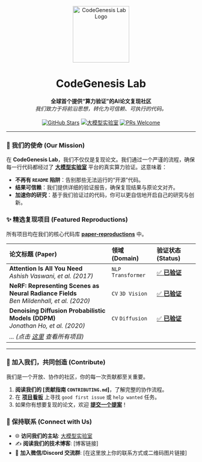 <!-- 1. 顶部横幅：Logo + 名称 -->
<p align="center">
  <!-- 一个 Logo -->
  <img src="["C:\Users\zetyun\Desktop\lab4ai头像.png"]" width="150" alt="CodeGenesis Lab Logo">
  <h1 align="center">CodeGenesis Lab</h1>
</p>

<!-- 2. 核心标语 + 徽章 -->
<p align="center">
  <strong>全球首个提供“算力验证”的AI论文复现社区</strong>
  <br>
  <i>我们致力于将前沿思想，转化为可信赖、可执行的代码。</i>
  <br><br>
  <a href="https://github.com/CodeGenesis-Lab/paper-reproductions"><img src="https://img.shields.io/github/stars/CodeGenesis-Lab/paper-reproductions?style=social" alt="GitHub Stars"></a>
  <a href="[你的“大模型实验室”平台链接]"><img src="https://img.shields.io/badge/平台-大模型实验室-00A67E?style=for-the-badge&logo=data:image/svg+xml;base64,PHN2ZyB4bWxucz0iaHR0cDovL3d3dy53My5vcmcvMjAwMC9zdmciIHZpZXdCb3g9IjAgMCAyNCAyNCIgZmlsbD0id2hpdGUiPjxwYXRoIGQ9Ik0xMiAyQzYuNDggMiAyIDYuNDggMiAxMnM0LjQ4IDEwIDEwIDEwIDEwLTQuNDggMTAtMTBTMTcuNTIgMiAxMiAyem0wIDE4Yy00LjQxIDAtOC0zLjU5LTgtOHMzLjU5LTggOC04IDggMy41OSA4IDh6bS0xLTExSDd2Mmgydi0yem0wIDRoMnYyaC0yeiIvPjwvc3ZnPg==" alt="大模型实验室"></a>
  <a href="https://github.com/CodeGenesis-Lab/paper-reproductions/blob/main/CONTRIBUTING.md"><img src="https://img.shields.io/badge/PRs-Welcome-brightgreen?style=for-the-badge" alt="PRs Welcome"></a>
</p>

---

### 🚀 我们的使命 (Our Mission)

在 **CodeGenesis Lab**，我们不仅仅是复现论文。我们通过一个严谨的流程，确保每一行代码都经过了 **[大模型实验室]([平台链接])** 平台的真实算力验证。这意味着：

* **不再有 `README` 陷阱**：告别那些无法运行的“开源”代码。
* **结果可信赖**：我们提供详细的验证报告，确保复现结果与原论文对齐。
* **加速你的研究**：基于我们验证过的代码，你可以更自信地开启自己的研究与创新。

### ✨ 精选复现项目 (Featured Reproductions)

所有项目均在我们的核心代码库 **[paper-reproductions](https://github.com/CodeGenesis-Lab/paper-reproductions)** 中。

| 论文标题 (Paper) | 领域 (Domain) | 验证状态 (Status) |
| :--- | :--- | :--- |
| **Attention Is All You Need** <br> *Ashish Vaswani, et al. (2017)* | `NLP` `Transformer` | [✅ **已验证**]([链接到paper-reproductions仓库下的对应目录]) |
| **NeRF: Representing Scenes as Neural Radiance Fields** <br> *Ben Mildenhall, et al. (2020)* | `CV` `3D Vision` | [✅ **已验证**]([链接到paper-reproductions仓库下的对应目录]) |
| **Denoising Diffusion Probabilistic Models (DDPM)** <br> *Jonathan Ho, et al. (2020)* | `CV` `Diffusion` | [✅ **已验证**]([链接到paper-reproductions仓库下的对应目录]) |
| *... (点击 [这里]([链接到paper-reproductions仓库的papers目录]) 查看所有项目)* | | |

---

### 🤝 加入我们，共同创造 (Contribute)

我们是一个开放、协作的社区，你的每一次贡献都至关重要。

1.  **阅读我们的 [贡献指南 `CONTRIBUTING.md`]**，了解完整的协作流程。
2.  在 **[项目看板]([链接到paper-reproductions仓库的Issues页面])** 上寻找 `good first issue` 或 `help wanted` 任务。
3.  如果你有想要复现的论文，欢迎 **[提交一个提案]([链接到Issue提案模板])**！

### 💬 保持联系 (Connect with Us)

* 🌐 **访问我们的主站**: [大模型实验室]([你的平台链接])
* ✍️ **阅读我们的技术博客**: [博客链接]
* 💬 **加入微信/Discord 交流群**: [在这里放上你的联系方式或二维码图片链接]

